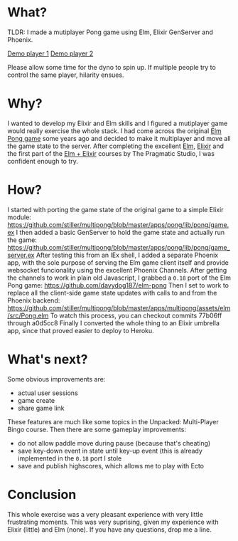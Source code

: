 # What?

TLDR: I made a mutiplayer Pong game using Elm, Elixir GenServer and Phoenix.

[Demo player 1](https://serene-basin-29878.herokuapp.com/player1)
[Demo player 2](https://serene-basin-29878.herokuapp.com/player2)

Please allow some time for the dyno to spin up. If multiple people try to control the same player, hilarity ensues.

# Why?

I wanted to develop my Elixir and Elm skills and I figured a mutiplayer game would really exercise the whole stack. I had come across the original [Elm Pong game](http://elm-lang.org:1234/examples/pong) some years ago and decided to make it multiplayer and move all the game state to the server. After completing the excellent [Elm](https://pragmaticstudio.com/courses/elm), [Elixir](https://pragmaticstudio.com/courses/elixir) and the first part of the [Elm + Elixir](https://pragmaticstudio.com/courses/unpacked-bingo) courses by The Pragmatic Studio, I was confident enough to try.

# How?

I started with porting the game state of the original game to a simple Elixir module:
https://github.com/stiller/multipong/blob/master/apps/pong/lib/pong/game.ex
I then added a basic GenServer to hold the game state and actually run the game:
https://github.com/stiller/multipong/blob/master/apps/pong/lib/pong/game_server.ex
After testing this from an IEx shell, I added a separate Phoenix app, with the sole purpose of serving the Elm game client itself and provide websocket funcionality using the excellent Phoenix Channels. After getting the channels to work in plain old Javascript, I grabbed a `0.18` port of the Elm Pong game: https://github.com/davydog187/elm-pong
Then I set to work to replace all the client-side game state updates with calls to and from the Phoenix backend:
https://github.com/stiller/multipong/blob/master/apps/multipong/assets/elm/src/Pong.elm
To watch this process, you can checkout commits 77b06ff through a0d5cc8
Finally I converted the whole thing to an Elixir umbrella app, since that proved easier to deploy to Heroku.

# What's next?

Some obvious improvements are:
- actual user sessions
- game create
- share game link

These features are much like some topics in the Unpacked: Multi-Player Bingo course.
Then there are some gameplay improvements:
- do not allow paddle move during pause (because that's cheating)
- save key-down event in state until key-up event (this is already implemented in the `0.18` port I stole
- save and publish highscores, which allows me to play with Ecto

# Conclusion

This whole exercise was a very pleasant experience with very little frustrating moments. This was very suprising, given my experience with Elixir (little) and Elm (none).
If you have any questions, drop me a line.

